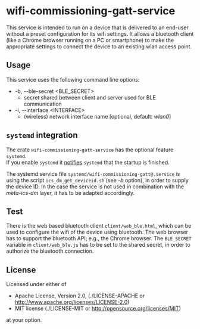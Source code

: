 # wifi-commissioning-gatt-service

This service is intended to run on a device that is delivered to an end-user without a preset configuration for its wifi settings.
It allows a bluetooth client (like a Chrome browser running on a PC or smartphone) to make the appropriate settings
to connect the device to an existing wlan access point.

## Usage
This service uses the following command line options:
- -b, --ble-secret \<BLE_SECRET\>
    - secret shared between client and server used for BLE communication
- -i, --interface \<INTERFACE\>
    - (wireless) network interface name [optional, default: *wlan0*]

## `systemd` integration

The crate `wifi-commissioning-gatt-service` has the optional feature `systemd`.<br>
If you enable `systemd` it [notifies](https://www.freedesktop.org/software/systemd/man/sd_notify.html#READY=1) `systemd` that the startup is finished.<br>

The systemd service file `systemd/wifi-commissioning-gatt@.service` is using the script `ics_dm_get_deviceid.sh` (see *-b* option), in order to supply the device ID.
In the case the service is not used in combination with the *meta-ics-dm* layer, it has to be adapted accordingly.

## Test

There is the web based bluetooth client `client/web_ble.html`, which can be used to configure the wifi of the device using bluetooth.
The web browser has to support the bluetooth API; e.g., the Chrome browser.
The `BLE_SECRET` variable in `client/web_ble.js` has to be set to the shared secret, in order to authorize the bluetooth connection.

## License

Licensed under either of

* Apache License, Version 2.0, (./LICENSE-APACHE or <http://www.apache.org/licenses/LICENSE-2.0>)
* MIT license (./LICENSE-MIT or <http://opensource.org/licenses/MIT>)

at your option.
